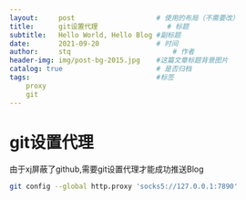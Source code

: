 ```yaml
---
layout:     post   				    # 使用的布局（不需要改）
title:      git设置代理 				# 标题 
subtitle:   Hello World, Hello Blog #副标题
date:       2021-09-20 				# 时间
author:     stq 						# 作者
header-img: img/post-bg-2015.jpg 	#这篇文章标题背景图片
catalog: true 						# 是否归档
tags:								#标签
    proxy 
    git
---
```


# git设置代理
由于xj屏蔽了github,需要git设置代理才能成功推送Blog
```bash
git config --global http.proxy 'socks5://127.0.0.1:7890'
```